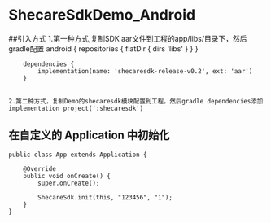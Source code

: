# ShecareSdkDemo_Android

##引入方式
    1.第一种方式,复制SDK aar文件到工程的app/libs/目录下，然后gradle配置
        android {
            repositories {
                flatDir {
                dirs 'libs'
                }
            }
        }

        dependencies {
            implementation(name: 'shecaresdk-release-v0.2', ext: 'aar')
        }


    2.第二种方式，复制Demo的shecaresdk模块配置到工程，然后gradle dependencies添加implementation project(':shecaresdk')
## 在自定义的 Application 中初始化
    public class App extends Application {
    
        @Override
        public void onCreate() {
            super.onCreate();
    
            ShecareSdk.init(this, "123456", "1");
        }
    }

